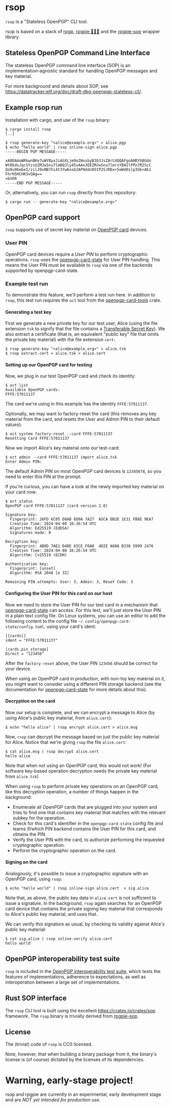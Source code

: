 <!--
SPDX-FileCopyrightText: Heiko Schaefer <heiko@schaefer.name>
SPDX-License-Identifier: CC0-1.0
-->

# rsop

`rsop` is a "Stateless OpenPGP" CLI tool.

rsop is based on a stack of [rpgp](https://github.com/rpgp/rpgp/), [rpgpie 🦀️🔐🥧](https://crates.io/crates/rpgpie) and the [rpgpie-sop](https://crates.io/crates/rpgpie-sop) wrapper library.

## Stateless OpenPGP Command Line Interface

The stateless OpenPGP command line interface (SOP) is an implementation-agnostic standard for handling OpenPGP messages and key material.

For more background and details about SOP, see <https://datatracker.ietf.org/doc/draft-dkg-openpgp-stateless-cli/>.

## Example rsop run

Installation with cargo, and use of the `rsop` binary:

```
$ cargo install rsop
[..]

$ rsop generate-key "<alice@example.org>" > alice.pgp
$ echo "hello world" | rsop inline-sign alice.pgp
-----BEGIN PGP MESSAGE-----

xA0DAAoWRkwnBKe7uWYByxJiAGXLjm9oZWxsbyB3b3JsZArCdQQAFgoAHRYhBGdn
Wt8kdsJqcSYzsUZMJwSnu7lmBQJly45vAAoJEEZMJwSnu7lmrxYBAIlPPn7R2ScC
Qo9s06ebeI/zilJ9vNB7hi4t3Yw6oxbIAP0ddnO5tP2SJRDx+5eWd0slp3G6+AEz
FhrH5HCHKSvQAg==
=bnER
-----END PGP MESSAGE-----
```

Or, alternatively, you can run `rsop` directly from this repository:

```
$ cargo run -- generate-key "<alice@example.org>"
```

## OpenPGP card support

`rsop` supports use of secret key material on [OpenPGP card](https://en.wikipedia.org/wiki/OpenPGP_card) devices.

### User PIN

OpenPGP card devices require a *User
PIN* to perform cryptographic operations. `rsop` uses the [openpgp-card-state](https://crates.io/crates/openpgp-card-state) for User PIN handling. This means the User PIN must be available to `rsop` via one of the backends supported by openpgp-card-state.

### Example test run

To demonstrate this feature, we'll perform a test run here. In addition to `rsop`, this test run requires the `oct` tool from the [openpgp-card-tools](https://crates.io/crates/openpgp-card-tools) crate.

#### Generating a test key

First we generate a new private key for our test user, Alice (using the file extension `tsk` to signify that the file contains a [Transferable Secret Key](https://www.rfc-editor.org/rfc/rfc4880.html#section-11.2)). We also extract a certificate (that is, an equivalent "public key" file that omits the private key material) with the file extension `cert`:

```
$ rsop generate-key "<alice@example.org>" > alice.tsk
$ rsop extract-cert < alice.tsk > alice.cert
```

#### Setting up our OpenPGP card for testing

Now, we plug in our test OpenPGP card and check its identity:

```
$ oct list
Available OpenPGP cards:
FFFE:57011137
```

The card we're using in this example has the identity `FFFE:57011137`.

Optionally, we may want to factory-reset the card (this removes any key material from the card, and resets the User and Admin PIN to their default values):

```
$ oct system factory-reset --card FFFE:57011137
Resetting Card FFFE:57011137
```

Now we import Alice's key material onto our test-card:

```
$ oct admin --card FFFE:57011137 import alice.tsk
Enter Admin PIN:
```

The default Admin PIN on most OpenPGP card devices is `12345678`, so you need to enter this PIN at the prompt.

If you're curious, you can have a look at the newly imported key material on your card now:

```
$ oct status
OpenPGP card FFFE:57011137 (card version 2.0)

Signature key:
  Fingerprint: 26FD 6C05 D8AB 6D9A 7A27  A5CA DB2E 1E31 FB8E 9EA7
  Creation Time: 2024-04-08 16:26:54 UTC
  Algorithm: Ed25519 (EdDSA)
  Signatures made: 0

Decryption key:
  Fingerprint: 4B8D 7AE1 D4DE 65CE F0A8  4D2E A60A B338 5999 2476
  Creation Time: 2024-04-08 16:26:54 UTC
  Algorithm: Cv25519 (ECDH)

Authentication key:
  Fingerprint: [unset]
  Algorithm: RSA 2048 [e 32]

Remaining PIN attempts: User: 3, Admin: 3, Reset Code: 3
```

#### Configuring the User PIN for this card on our host

Now we need to store the User PIN for our test card in a mechanism that [openpgp-card-state](https://crates.io/crates/openpgp-card-state) can access. For this test, we'll just store the User PIN in a plain text config file. On Linux systems, you can use an editor to add the following content to the config file `~/.config/openpgp-card-state/config.toml`, using your card's ident:

```
[[cards]]
ident = "FFFE:57011137"

[cards.pin_storage]
Direct = "123456"
```

After the `factory-reset` above, the User PIN `123456` should be correct for your device.

When using an OpenPGP card in production, with non-toy key material on it, you might want to consider using a different PIN storage backend (see the documentation for [openpgp-card-state](https://crates.io/crates/openpgp-card-state) for more details about this).

#### Decryption on the card

Now our setup is complete, and we can encrypt a message to Alice (by using Alice's public key material, from `alice.cert`):

```
$ echo "hello alice" | rsop encrypt alice.cert > alice.msg
```

Now, `rsop` can decrypt the message based on just the public key material for Alice. Notice that we're giving `rsop` the file `alice.cert`:

```
$ cat alice.msg | rsop decrypt alice.cert
hello alice
```

Note that when not using an OpenPGP card, this would not work! (For software key-based operation decryption needs the private key material from `alice.tsk`)

When using `rsop` to perform private key operations on an OpenPGP card, like this decryption operation, a number of things happen in the background:

- Enumerate all OpenPGP cards that are plugged into your system and tries to find one that contains key material that matches with the relevant subkey for the operation.
- Check for this card's identifier in the `openpgp-card-state` config file and learns if/which PIN backend contains the User PIN for this card, and obtains the PIN.
- Verify the User PIN with the card, to authorize performing the requested cryptographic operation.
- Perform the cryptographic operation on the card.

#### Signing on the card

Analogously, it's possible to issue a cryptographic signature with an OpenPGP card, using `rsop`:

```
$ echo "hello world" | rsop inline-sign alice.cert  > sig.alice
```

Note that, as above, the public key data in `alice.cert` is not sufficient to issue a signature. In the background, `rsop` again searches for an OpenPGP card device that contains the private signing key material that corresponds to Alice's public key material, and uses that.

We can verify this signature as usual, by checking its validity against Alice's public key material:

```
$ cat sig.alice | rsop inline-verify alice.cert
hello world
```

## OpenPGP interoperability test suite

`rsop` is included in the [OpenPGP interoperability test suite](https://tests.sequoia-pgp.org/), which tests the features of implementations, adherence to expectations, as well as interoperation between a large set of implementations.

## Rust SOP interface

The `rsop` CLI tool is built using the excellent <https://crates.io/crates/sop> framework. The `rsop` binary is trivially derived from [rpgpie-sop](https://crates.io/crates/rpgpie-sop).

## License

The (trivial) code of `rsop` is CC0 licensed.

Note, however, that when building a binary package from it, the binary's license is (of course) dictated by the licenses of its dependencies.

# Warning, early-stage project!

rsop and rpgpie are currently in an experimental, early development stage and are *NOT yet intended for production use*.
